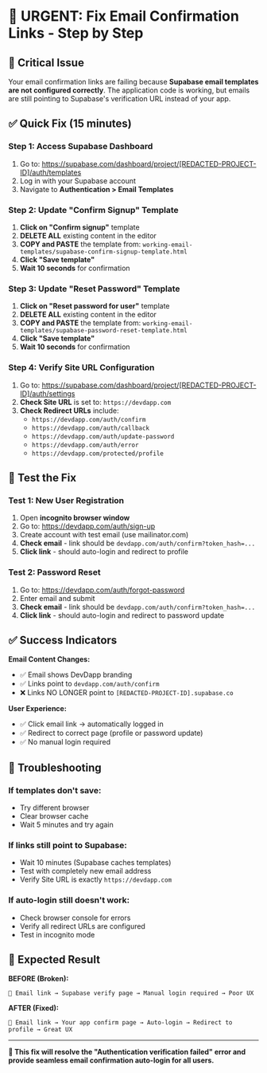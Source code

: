 # 🔧 URGENT: Fix Email Confirmation Links - Step by Step

## 🚨 Critical Issue
Your email confirmation links are failing because **Supabase email templates are not configured correctly**. The application code is working, but emails are still pointing to Supabase's verification URL instead of your app.

## ✅ Quick Fix (15 minutes)

### Step 1: Access Supabase Dashboard
1. Go to: https://supabase.com/dashboard/project/[REDACTED-PROJECT-ID]/auth/templates
2. Log in with your Supabase account
3. Navigate to **Authentication > Email Templates**

### Step 2: Update "Confirm Signup" Template
1. **Click on "Confirm signup"** template
2. **DELETE ALL** existing content in the editor
3. **COPY and PASTE** the template from: `working-email-templates/supabase-confirm-signup-template.html`
4. **Click "Save template"**
5. **Wait 10 seconds** for confirmation

### Step 3: Update "Reset Password" Template
1. **Click on "Reset password for user"** template
2. **DELETE ALL** existing content in the editor
3. **COPY and PASTE** the template from: `working-email-templates/supabase-password-reset-template.html`
4. **Click "Save template"**
5. **Wait 10 seconds** for confirmation

### Step 4: Verify Site URL Configuration
1. Go to: https://supabase.com/dashboard/project/[REDACTED-PROJECT-ID]/auth/settings
2. **Check Site URL** is set to: `https://devdapp.com`
3. **Check Redirect URLs** include:
   - `https://devdapp.com/auth/confirm`
   - `https://devdapp.com/auth/callback`
   - `https://devdapp.com/auth/update-password`
   - `https://devdapp.com/auth/error`
   - `https://devdapp.com/protected/profile`

## 🧪 Test the Fix

### Test 1: New User Registration
1. Open **incognito browser window**
2. Go to: https://devdapp.com/auth/sign-up
3. Create account with test email (use mailinator.com)
4. **Check email** - link should be `devdapp.com/auth/confirm?token_hash=...`
5. **Click link** - should auto-login and redirect to profile

### Test 2: Password Reset
1. Go to: https://devdapp.com/auth/forgot-password
2. Enter email and submit
3. **Check email** - link should be `devdapp.com/auth/confirm?token_hash=...`
4. **Click link** - should auto-login and redirect to password update

## ✅ Success Indicators

**Email Content Changes:**
- ✅ Email shows DevDapp branding
- ✅ Links point to `devdapp.com/auth/confirm`
- ❌ Links NO LONGER point to `[REDACTED-PROJECT-ID].supabase.co`

**User Experience:**
- ✅ Click email link → automatically logged in
- ✅ Redirect to correct page (profile or password update)
- ✅ No manual login required

## 🚨 Troubleshooting

### If templates don't save:
- Try different browser
- Clear browser cache
- Wait 5 minutes and try again

### If links still point to Supabase:
- Wait 10 minutes (Supabase caches templates)
- Test with completely new email address
- Verify Site URL is exactly `https://devdapp.com`

### If auto-login still doesn't work:
- Check browser console for errors
- Verify all redirect URLs are configured
- Test in incognito mode

## 🎯 Expected Result

**BEFORE (Broken):**
```
📧 Email link → Supabase verify page → Manual login required → Poor UX
```

**AFTER (Fixed):**
```
📧 Email link → Your app confirm page → Auto-login → Redirect to profile → Great UX
```

---

**🚀 This fix will resolve the "Authentication verification failed" error and provide seamless email confirmation auto-login for all users.**
